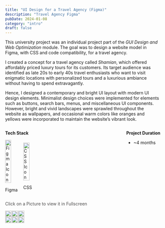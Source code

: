 ```yaml
---
title: "UI Design for a Travel Agency (Figma)"
description: "Travel Agency Figma"
pubDate: 2024-01-08
category: "intro"
draft: false
---
```



This university project was an individual project part of the _GUI Design and Web Optimization_ module. The goal was to design a website model in Figma, with CSS and code compatibility, for a travel agency.  

I created a concept for a travel agency called *Shamian*, which offered affordably priced luxury tours for its customers.
Its target audience was identified as late 20s to early 40s travel enthusiasts who want to visit enigmatic locations with personalized tours and a luxurious ambiance without having to spend extravagantly.  

Hence, I designed a contemporary and bright UI layout with modern UI design elements. Minimalist design choices were implemented for elements such as buttons, search bars, menus, and miscellaneous UI components. However, bright and vivid landscapes were sprawled throughout the website as wallpapers, and occasional warm colors like oranges and yellows were incorporated to maintain the website’s vibrant look.  

<div style="display: flex; justify-content: space-between; gap: 1px;">
        <div>
                <p><strong>Tech Stack</strong></p>
                <div style="display: flex; align-items: center; gap: 1px; justify-content: center;">   
                        <div style="text-align: center;">
                                <div style="text-align: left;">
                                        <img src="/icons8-figma-100.png" alt="Figma Icon" style="width: 45%; height: 45%;">
                                        <p>Figma</p>
                                </div>
                        </div>
                        <div style="text-align: left; margin-left: -40px;">
                                <div style="text-align: left ;margin-left: 5px;">
                                        <img src="/icons8-css-96.png" alt="CSS Icon" style="width: 50%; height: 50%;">
                                        <p>CSS</p>
                                </div>
                        </div>
                </div>
        </div>
        <div>
                <p><strong>Project Duration</strong></p>
                <ul>
                        <li>~4 months</li>
                </ul>
        </div>
</div>

<p style="color: rgb(78, 77, 77);">Click on a Picture to view it in Fullscreen</p>
<div style="display: flex; gap: 1px;">
        <a href="/Shamian1.PNG" target="_blank"><img src="/Shamian1.PNG" style="width: 100%;"></a>
        <a href="/Shamian2.PNG" target="_blank"><img src="/Shamian2.PNG" style="width: 100%;"></a>
        <a href="/Shamian3.PNG" target="_blank"><img src="/Shamian3.PNG" style="width: 100%;"></a>
</div>
<div style="display: flex; gap: 1px;">
        <a href="/Shamian4.PNG" target="_blank"><img src="/Shamian4.PNG" style="width: 100%; height: 100.5%"></a>
        <a href="/ShamianHigh.PNG" target="_blank"><img src="/ShamianHigh.PNG" style="width: 100%; height: 100.5%"></a>
        <a href="/ShamianLow.PNG" target="_blank"><img src="/ShamianLow.PNG" style="width: 100%; height: 100.5%"></a>
</div>
